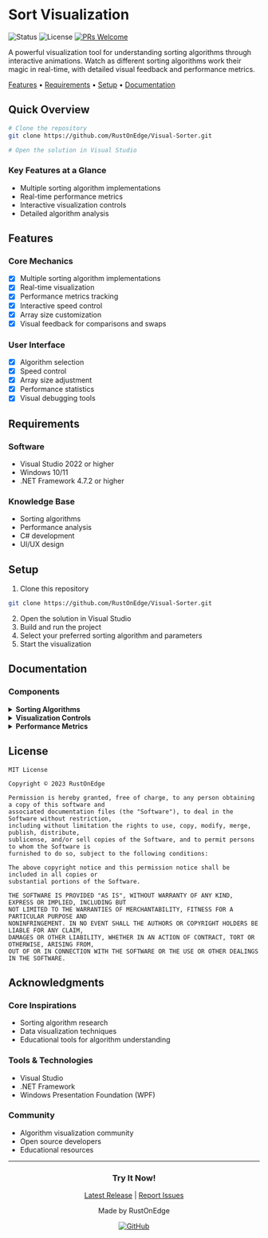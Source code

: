 # Sort Visualization

![Status](https://img.shields.io/badge/status-active-success.svg)
![License](https://img.shields.io/badge/license-MIT-green.svg)
[![PRs Welcome](https://img.shields.io/badge/PRs-welcome-brightgreen.svg)](http://makeapullrequest.com)

A powerful visualization tool for understanding sorting algorithms through interactive animations. Watch as different sorting algorithms work their magic in real-time, with detailed visual feedback and performance metrics.

[Features](#features) • [Requirements](#requirements) • [Setup](#setup) • [Documentation](#documentation)

## Quick Overview

```bash
# Clone the repository
git clone https://github.com/RustOnEdge/Visual-Sorter.git

# Open the solution in Visual Studio
```

### Key Features at a Glance
- Multiple sorting algorithm implementations
- Real-time performance metrics
- Interactive visualization controls
- Detailed algorithm analysis

## Features

### Core Mechanics
- [x] Multiple sorting algorithm implementations
- [x] Real-time visualization
- [x] Performance metrics tracking
- [x] Interactive speed control
- [x] Array size customization
- [x] Visual feedback for comparisons and swaps

### User Interface
- [x] Algorithm selection
- [x] Speed control
- [x] Array size adjustment
- [x] Performance statistics
- [x] Visual debugging tools

## Requirements

### Software
- Visual Studio 2022 or higher
- Windows 10/11
- .NET Framework 4.7.2 or higher

### Knowledge Base
- Sorting algorithms
- Performance analysis
- C# development
- UI/UX design

## Setup

1. Clone this repository
```bash
git clone https://github.com/RustOnEdge/Visual-Sorter.git
```

2. Open the solution in Visual Studio
3. Build and run the project
4. Select your preferred sorting algorithm and parameters
5. Start the visualization

## Documentation

### Components

<details>
<summary><b>Sorting Algorithms</b></summary>

- Bubble Sort
- Selection Sort
- Insertion Sort
- Merge Sort
- Quick Sort
- Heap Sort
</details>

<details>
<summary><b>Visualization Controls</b></summary>

| Control | Description |
|---------|-------------|
| Algorithm Selector | Choose which sorting algorithm to visualize |
| Speed Control | Adjust the visualization speed |
| Array Size | Set the number of elements to sort |
| Start/Stop | Control the visualization |
| Reset | Reset the array to unsorted state |
</details>

<details>
<summary><b>Performance Metrics</b></summary>

| Metric | Description |
|--------|-------------|
| Comparisons | Number of element comparisons |
| Swaps | Number of element swaps |
| Time | Execution time |
| Memory | Memory usage |
</details>

## License

```text
MIT License

Copyright © 2023 RustOnEdge

Permission is hereby granted, free of charge, to any person obtaining a copy of this software and 
associated documentation files (the "Software"), to deal in the Software without restriction, 
including without limitation the rights to use, copy, modify, merge, publish, distribute, 
sublicense, and/or sell copies of the Software, and to permit persons to whom the Software is 
furnished to do so, subject to the following conditions:

The above copyright notice and this permission notice shall be included in all copies or 
substantial portions of the Software.

THE SOFTWARE IS PROVIDED "AS IS", WITHOUT WARRANTY OF ANY KIND, EXPRESS OR IMPLIED, INCLUDING BUT
NOT LIMITED TO THE WARRANTIES OF MERCHANTABILITY, FITNESS FOR A PARTICULAR PURPOSE AND 
NONINFRINGEMENT. IN NO EVENT SHALL THE AUTHORS OR COPYRIGHT HOLDERS BE LIABLE FOR ANY CLAIM,
DAMAGES OR OTHER LIABILITY, WHETHER IN AN ACTION OF CONTRACT, TORT OR OTHERWISE, ARISING FROM,
OUT OF OR IN CONNECTION WITH THE SOFTWARE OR THE USE OR OTHER DEALINGS IN THE SOFTWARE.
```

## Acknowledgments

### Core Inspirations
- Sorting algorithm research
- Data visualization techniques
- Educational tools for algorithm understanding

### Tools & Technologies
- Visual Studio
- .NET Framework
- Windows Presentation Foundation (WPF)

### Community
- Algorithm visualization community
- Open source developers
- Educational resources

---

<div align="center">

### Try It Now!

[Latest Release](https://github.com/RustOnEdge/Visual-Sorter/releases) | [Report Issues](https://github.com/RustOnEdge/Visual-Sorter/issues)

Made by RustOnEdge

[![GitHub](https://img.shields.io/badge/GitHub-RustOnEdge-181717?style=for-the-badge&logo=github&logoColor=white)](https://github.com/RustOnEdge)

</div> 